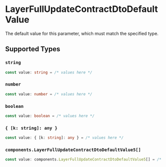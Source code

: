 # LayerFullUpdateContractDtoDefaultValue

The default value for this parameter, which must match the specified type.


## Supported Types

### `string`

```typescript
const value: string = /* values here */
```

### `number`

```typescript
const value: number = /* values here */
```

### `boolean`

```typescript
const value: boolean = /* values here */
```

### `{ [k: string]: any }`

```typescript
const value: { [k: string]: any } = /* values here */
```

### `components.LayerFullUpdateContractDtoDefaultValue5[]`

```typescript
const value: components.LayerFullUpdateContractDtoDefaultValue5[] = /* values here */
```

